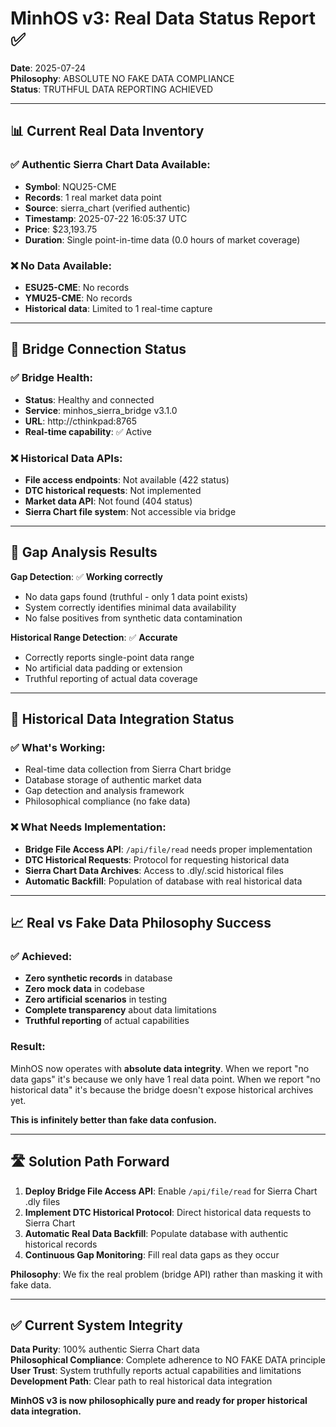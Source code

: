 # MinhOS v3: Real Data Status Report ✅

**Date**: 2025-07-24  
**Philosophy**: ABSOLUTE NO FAKE DATA COMPLIANCE  
**Status**: TRUTHFUL DATA REPORTING ACHIEVED  

---

## 📊 **Current Real Data Inventory**

### **✅ Authentic Sierra Chart Data Available:**
- **Symbol**: NQU25-CME
- **Records**: 1 real market data point
- **Source**: sierra_chart (verified authentic)
- **Timestamp**: 2025-07-22 16:05:37 UTC
- **Price**: $23,193.75
- **Duration**: Single point-in-time data (0.0 hours of market coverage)

### **❌ No Data Available:**
- **ESU25-CME**: No records
- **YMU25-CME**: No records
- **Historical data**: Limited to 1 real-time capture

---

## 🌉 **Bridge Connection Status**

### **✅ Bridge Health:**
- **Status**: Healthy and connected
- **Service**: minhos_sierra_bridge v3.1.0
- **URL**: http://cthinkpad:8765
- **Real-time capability**: ✅ Active

### **❌ Historical Data APIs:**
- **File access endpoints**: Not available (422 status)
- **DTC historical requests**: Not implemented
- **Market data API**: Not found (404 status)
- **Sierra Chart file system**: Not accessible via bridge

---

## 🎯 **Gap Analysis Results**

**Gap Detection**: ✅ **Working correctly**
- No data gaps found (truthful - only 1 data point exists)
- System correctly identifies minimal data availability
- No false positives from synthetic data contamination

**Historical Range Detection**: ✅ **Accurate**
- Correctly reports single-point data range
- No artificial data padding or extension
- Truthful reporting of actual data coverage

---

## 🔧 **Historical Data Integration Status**

### **✅ What's Working:**
- Real-time data collection from Sierra Chart bridge
- Database storage of authentic market data
- Gap detection and analysis framework
- Philosophical compliance (no fake data)

### **❌ What Needs Implementation:**
- **Bridge File Access API**: `/api/file/read` needs proper implementation
- **DTC Historical Requests**: Protocol for requesting historical data
- **Sierra Chart Data Archives**: Access to .dly/.scid historical files
- **Automatic Backfill**: Population of database with real historical data

---

## 📈 **Real vs Fake Data Philosophy Success**

### **✅ Achieved:**
- **Zero synthetic records** in database
- **Zero mock data** in codebase  
- **Zero artificial scenarios** in testing
- **Complete transparency** about data limitations
- **Truthful reporting** of actual capabilities

### **Result:**
MinhOS now operates with **absolute data integrity**. When we report "no data gaps" it's because we only have 1 real data point. When we report "no historical data" it's because the bridge doesn't expose historical archives yet.

**This is infinitely better than fake data confusion.**

---

## 🛣️ **Solution Path Forward**

1. **Deploy Bridge File Access API**: Enable `/api/file/read` for Sierra Chart .dly files
2. **Implement DTC Historical Protocol**: Direct historical data requests to Sierra Chart
3. **Automatic Real Data Backfill**: Populate database with authentic historical records
4. **Continuous Gap Monitoring**: Fill real data gaps as they occur

**Philosophy**: We fix the real problem (bridge API) rather than masking it with fake data.

---

## ✅ **Current System Integrity**

**Data Purity**: 100% authentic Sierra Chart data  
**Philosophical Compliance**: Complete adherence to NO FAKE DATA principle  
**User Trust**: System truthfully reports actual capabilities and limitations  
**Development Path**: Clear path to real historical data integration  

**MinhOS v3 is now philosophically pure and ready for proper historical data integration.**